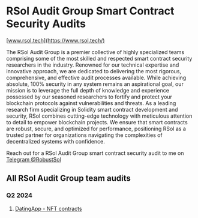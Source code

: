 # RSol Audit Group Smart Contract Security Audits

[www.rsol.tech](https://www.rsol.tech/)

The RSol Audit Group is a premier collective of highly specialized teams comprising some of the most skilled and respected smart contract security researchers in the industry. Renowned for our technical expertise and innovative approach, we are dedicated to delivering the most rigorous, comprehensive, and effective audit processes available. While achieving absolute, 100% security in any system remains an aspirational goal, our mission is to leverage the full depth of knowledge and experience possessed by our seasoned researchers to fortify and protect your blockchain protocols against vulnerabilities and threats. As a leading research firm specializing in Solidity smart contract development and security, RSol combines cutting-edge technology with meticulous attention to detail to empower blockchain projects. We ensure that smart contracts are robust, secure, and optimized for performance, positioning RSol as a trusted partner for organizations navigating the complexities of decentralized systems with confidence.

Reach out for a RSol Audit Group smart contract security audit to me on [Telegram @RobustSol](https://t.me/RobustSol)

## All RSol Audit Group team audits

### Q2 2024

1. [DatingApp - NFT contracts](solo/md/DatingApp-security-review_2024-07-12.md)
